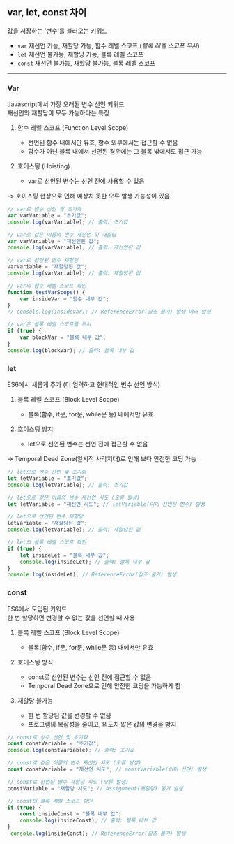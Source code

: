 ## var, let, const 차이

값을 저장하는 '변수'를 불러오는 키워드
- `var` 재선언 가능, 재할당 가능, 함수 레벨 스코프 (*블록 레벨 스코프 무사*)
- `let` 재선언 불가능, 재할당 가능, 블록 레벨 스코프
- `const` 재선언 불가능, 재할당 불가능, 블록 레벨 스코프

---

### Var

Javascript에서 가장 오래된 변수 선언 키워드   
재선언와 재할당이 모두 가능하다는 특징

1. 함수 레벨 스코프 (Function Level Scope)
    - 선언된 함수 내에서만 유효, 함수 외부에서는 접근할 수 없음
    - 함수가 아닌 블록 내에서 선언된 경우에는 그 블록 밖에서도 접근 가능

2. 호이스팅 (Hoisting)
    - var로 선언된 변수는 선언 전에 사용할 수 있음
    
-> 호이스팅 현상으로 인해 예상치 못한 오류 발생 가능성이 있음

```jsx
// var로 변수 선언 및 초기화
var varVariable = "초기값";
console.log(varVariable); // 출력: 초기값

// var로 같은 이름의 변수 재선언 및 재할당
var varVariable = "재선언된 값";
console.log(varVariable); // 출력: 재선언된 값

// var로 선언된 변수 재할당
varVariable = "재할당된 값";
console.log(varVariable); // 출력: 재할당된 값

// var의 함수 레벨 스코프 확인
function testVarScope() {
    var insideVar = "함수 내부 값";
}
// console.log(insideVar); // ReferenceError(참조 불가) 발생 에러 발생

// var은 블록 레벨 스코프를 무시
if (true) {
    var blockVar = "블록 내부 값";
}
console.log(blockVar); // 출력: 블록 내부 값
```


### let

ES6에서 새롭게 추가 (더 엄격하고 현대적인 변수 선언 방식)

1. 블록 레벨 스코프 (Block Level Scope)
    - 블록(함수, if문, for문, while문 등) 내에서만 유효

2. 호이스팅 방지
    - let으로 선언된 변수는 선언 전에 접근할 수 없음

-> Temporal Dead Zone(일시적 사각지대)로 인해 보다 안전한 코딩 가능

```jsx
// let으로 변수 선언 및 초기화
let letVariable = "초기값";
console.log(letVariable); // 출력: 초기값

// let으로 같은 이름의 변수 재선언 시도 (오류 발생)
let letVariable = "재선언 시도"; // letVariable(이미 선언된 변수) 발생

// let으로 선언된 변수 재할당
letVariable = "재할당된 값";
console.log(letVariable); // 출력: 재할당된 값

// let의 블록 레벨 스코프 확인
if (true) {
    let insideLet = "블록 내부 값";
    console.log(insideLet); // 출력: 블록 내부 값
}
console.log(insideLet); // ReferenceError(참조 불가) 발생
```


### const

ES6에서 도입된 키워드   
한 번 할당하면 변경할 수 없는 값을 선언할 때 사용

1. 블록 레벨 스코프 (Block Level Scope)
    - 블록(함수, if문, for문, while문 등) 내에서만 유효

2. 호이스팅 방식
    - const로 선언된 변수는 선언 전에 접근할 수 없음
    - Temporal Dead Zone으로 인해 안전한 코딩을 가능하게 함

3. 재할당 불가능
    - 한 번 할당된 값을 변경할 수 없음
    - 프로그램의 복잡성을 줄이고, 의도치 않은 값의 변경을 방지

```jsx
// const로 상수 선언 및 초기화
const constVariable = "초기값";
console.log(constVariable); // 출력: 초기값

// const로 같은 이름의 변수 재선언 시도 (오류 발생)
const constVariable = "재선언 시도"; // constVariable(이미 선언) 발생

// const로 선언된 변수 재할당 시도 (오류 발생)
constVariable = "재할당 시도"; // Assignment(재할당) 불가 발생

// const의 블록 레벨 스코프 확인
if (true) {
    const insideConst = "블록 내부 값";
    console.log(insideConst); // 출력: 블록 내부 값
}
 console.log(insideConst); // ReferenceError(참조 불가) 발생
```